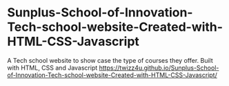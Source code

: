 # Sunplus-School-of-Innovation-Tech-school-website-Created-with-HTML-CSS-Javascript
A Tech school website to show case the type of courses they offer. Built with HTML, CSS and Javascript
https://twizz4u.github.io/Sunplus-School-of-Innovation-Tech-school-website-Created-with-HTML-CSS-Javascript/
